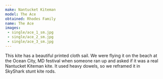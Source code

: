 ```yaml
---
make: Nantucket Kiteman
model: The Ace
obtained: Rhodes Family
name: The Ace
images:
 - single/ace_1_sm.jpg
 - single/ace_2_sm.jpg
 - single/ace_3_sm.jpg
---
```


This kite has a beautiful printed cloth sail.
We were flying it on the beach at the Ocean City, MD festival when someone ran up and asked if it was a real Nantucket Kiteman kite.
It used heavy dowels, so we reframed it in SkyShark stunt kite rods.
